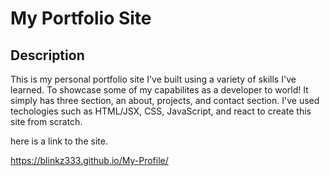 # My Portfolio Site

## Description

This is my personal portfolio site I've built using a variety of skills I've learned. To showcase some of my capabilites as a developer to world!
It simply has three section, an about, projects, and contact section. I've used techologies such as HTML/JSX, CSS, JavaScript, and react to create this site from scratch.

here is a link to the site.

https://blinkz333.github.io/My-Profile/
